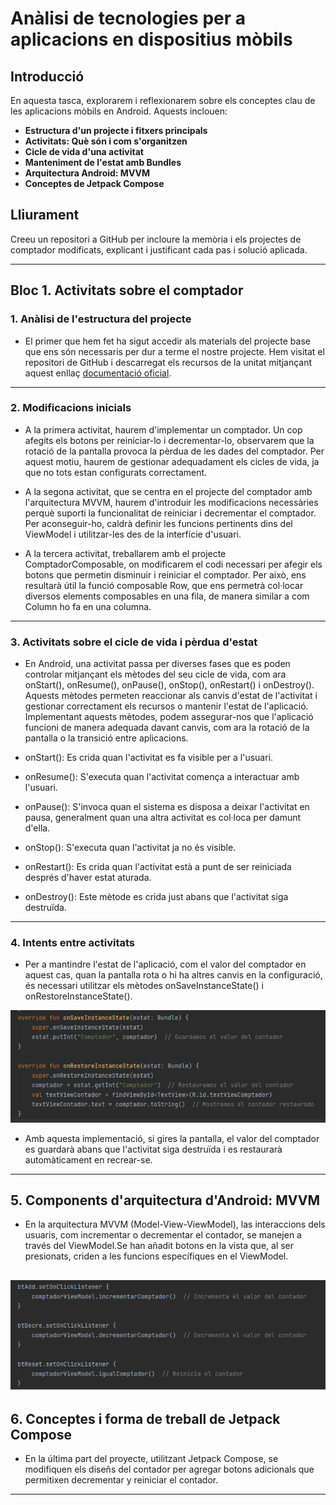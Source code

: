 # Anàlisi de tecnologies per a aplicacions en dispositius mòbils

## Introducció
En aquesta tasca, explorarem i reflexionarem sobre els conceptes clau de les aplicacions mòbils en Android. Aquests inclouen:

- **Estructura d'un projecte i fitxers principals**
- **Activitats: Què són i com s'organitzen**
- **Cicle de vida d'una activitat**
- **Manteniment de l'estat amb Bundles**
- **Arquitectura Android: MVVM**
- **Conceptes de Jetpack Compose**

## Lliurament
Creeu un repositori a GitHub per incloure la memòria i els projectes de comptador modificats, explicant i justificant cada pas i solució aplicada.

---

## Bloc 1. Activitats sobre el comptador

### 1. Anàlisi de l'estructura del projecte

- El primer que hem fet ha sigut accedir als materials del projecte base que ens són necessaris per dur a terme el nostre projecte. Hem visitat el repositori de GitHub i descarregat els recursos de la unitat mitjançant aquest enllaç [documentació oficial](https://github.com/joamuran/RecursosPMDM).
---

### 2. Modificacions inicials
- A la primera activitat, haurem d'implementar un comptador. Un cop afegits els botons per reiniciar-lo i decrementar-lo, observarem que la rotació de la pantalla provoca la pèrdua de les dades del comptador. Per aquest motiu, haurem de gestionar adequadament els cicles de vida, ja que no tots estan configurats correctament.

- A la segona activitat, que se centra en el projecte del comptador amb l'arquitectura MVVM, haurem d'introduir les modificacions necessàries perquè suporti la funcionalitat de reiniciar i decrementar el comptador. Per aconseguir-ho, caldrà definir les funcions pertinents dins del ViewModel i utilitzar-les des de la interfície d'usuari.

- A la tercera activitat, treballarem amb el projecte ComptadorComposable, on modificarem el codi necessari per afegir els botons que permetin disminuir i reiniciar el comptador. Per això, ens resultarà útil la funció composable Row, que ens permetrà col·locar diversos elements composables en una fila, de manera similar a com Column ho fa en una columna.
---

### 3. Activitats sobre el cicle de vida i pèrdua d'estat
- En Android, una activitat passa per diverses fases que es poden controlar mitjançant els mètodes del seu cicle de vida, com ara onStart(), onResume(), onPause(), onStop(), onRestart() i onDestroy(). Aquests mètodes permeten reaccionar als canvis d'estat de l'activitat i gestionar correctament els recursos o mantenir l'estat de l'aplicació. Implementant aquests mètodes, podem assegurar-nos que l'aplicació funcioni de manera adequada davant canvis, com ara la rotació de la pantalla o la transició entre aplicacions.

- onStart(): Es crida quan l'activitat es fa visible per a l'usuari.
- onResume(): S'executa quan l'activitat comença a interactuar amb l'usuari.
- onPause(): S'invoca quan el sistema es disposa a deixar l'activitat en pausa, generalment quan una altra activitat es col·loca per damunt d'ella.
- onStop(): S'executa quan l'activitat ja no és visible.
- onRestart(): Es crida quan l'activitat està a punt de ser reiniciada després d'haver estat aturada.
- onDestroy(): Este mètode es crida just abans que l'activitat siga destruïda.
---

### 4. Intents entre activitats
- Per a mantindre l'estat de l'aplicació, com el valor del comptador en aquest cas, quan la pantalla rota o hi ha altres canvis en la configuració, és necessari utilitzar els mètodes onSaveInstanceState() i onRestoreInstanceState().

![alt text](capt1.png)


- Amb aquesta implementació, si gires la pantalla, el valor del comptador es guardarà abans que l'activitat siga destruïda i es restaurarà automàticament en recrear-se.

---

## 5. Components d'arquitectura d'Android: MVVM

- En la arquitectura MVVM (Model-View-ViewModel), las interaccions dels usuaris, com incrementar o decrementar el contador, se manejen a través del ViewModel.Se han añadit botons en la vista que, al ser presionats, criden a les funcions específiques en el ViewModel.

![alt text](capt2.png)
---

## 6. Conceptes i forma de treball de Jetpack Compose

- En la última part del proyecte, utilitzant Jetpack Compose, se modifiquen els diseñs del contador per agregar botons adicionals que permitixen decrementar y reiniciar el contador.




---


